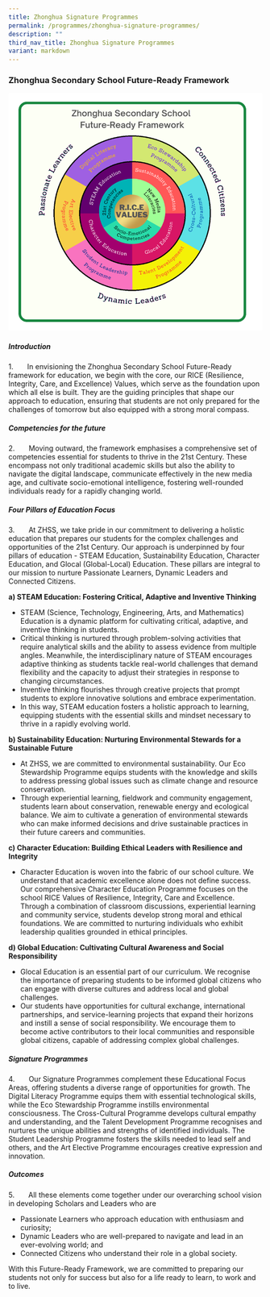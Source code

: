 ```yaml
---
title: Zhonghua Signature Programmes
permalink: /programmes/zhonghua-signature-programmes/
description: ""
third_nav_title: Zhonghua Signature Programmes
variant: markdown
---
```

### **Zhonghua Secondary School Future-Ready Framework**

![](/images/Picture1.png)

##### **Introduction**
1.       In envisioning the Zhonghua Secondary School Future-Ready framework for education, we begin with the core, our RICE (Resilience, Integrity, Care, and Excellence) Values, which serve as the foundation upon which all else is built. They are the guiding principles that shape our approach to education, ensuring that students are not only prepared for the challenges of tomorrow but also equipped with a strong moral compass.

##### **Competencies for the future**
2.       Moving outward, the framework emphasises a comprehensive set of competencies essential for students to thrive in the 21st Century. These encompass not only traditional academic skills but also the ability to navigate the digital landscape, communicate effectively in the new media age, and cultivate socio-emotional intelligence, fostering well-rounded individuals ready for a rapidly changing world.

##### **Four Pillars of Education Focus**
3.       At ZHSS, we take pride in our commitment to delivering a holistic education that prepares our students for the complex challenges and opportunities of the 21st Century. Our approach is underpinned by four pillars of education - STEAM Education, Sustainability Education, Character Education, and Glocal (Global-Local) Education. These pillars are integral to our mission to nurture Passionate Learners, Dynamic Leaders and Connected Citizens.

**a)   STEAM Education: Fostering Critical, Adaptive and Inventive Thinking**
*   STEAM (Science, Technology, Engineering, Arts, and Mathematics) Education is a dynamic platform for cultivating critical, adaptive, and inventive thinking in students.
*   Critical thinking is nurtured through problem-solving activities that require analytical skills and the ability to assess evidence from multiple angles. Meanwhile, the interdisciplinary nature of STEAM encourages adaptive thinking as students tackle real-world challenges that demand flexibility and the capacity to adjust their strategies in response to changing circumstances.
*   Inventive thinking flourishes through creative projects that prompt students to explore innovative solutions and embrace experimentation.
*   In this way, STEAM education fosters a holistic approach to learning, equipping students with the essential skills and mindset necessary to thrive in a rapidly evolving world.

**b)   Sustainability Education: Nurturing Environmental Stewards for a Sustainable Future**
*   At ZHSS, we are committed to environmental sustainability. Our Eco Stewardship Programme equips students with the knowledge and skills to address pressing global issues such as climate change and resource conservation.
*   Through experiential learning, fieldwork and community engagement, students learn about conservation, renewable energy and ecological balance. We aim to cultivate a generation of environmental stewards who can make informed decisions and drive sustainable practices in their future careers and communities.

**c)   Character Education: Building Ethical Leaders with Resilience and Integrity**
*   Character Education is woven into the fabric of our school culture. We understand that academic excellence alone does not define success. Our comprehensive Character Education Programme focuses on the school RICE Values of Resilience, Integrity, Care and Excellence. Through a combination of classroom discussions, experiential learning and community service, students develop strong moral and ethical foundations. We are committed to nurturing individuals who exhibit leadership qualities grounded in ethical principles.

**d)   Global Education: Cultivating Cultural Awareness and Social Responsibility**
*   Glocal Education is an essential part of our curriculum. We recognise the importance of preparing students to be informed global citizens who can engage with diverse cultures and address local and global challenges.
*   Our students have opportunities for cultural exchange, international partnerships, and service-learning projects that expand their horizons and instill a sense of social responsibility. We encourage them to become active contributors to their local communities and responsible global citizens, capable of addressing complex global challenges.

##### **Signature Programmes**
4.       Our Signature Programmes complement these Educational Focus Areas, offering students a diverse range of opportunities for growth. The Digital Literacy Programme equips them with essential technological skills, while the Eco Stewardship Programme instills environmental consciousness. The Cross-Cultural Programme develops cultural empathy and understanding, and the Talent Development Programme recognises and nurtures the unique abilities and strengths of identified individuals. The Student Leadership Programme fosters the skills needed to lead self and others, and the Art Elective Programme encourages creative expression and innovation.

##### **Outcomes**
5.       All these elements come together under our overarching school vision in developing Scholars and Leaders who are

*   Passionate Learners who approach education with enthusiasm and curiosity;
*   Dynamic Leaders who are well-prepared to navigate and lead in an ever-evolving world; and
*   Connected Citizens who understand their role in a global society.

With this Future-Ready Framework, we are committed to preparing our students not only for success but also for a life ready to learn, to work and to live.